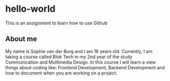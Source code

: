 # hello-world
This is an assignment to learn how to use Github

## About me
My name is Sophie van der Burg and I am 18 years old. Currently, I am taking a course called Blok Tech in my 2nd year of the study Communication and Multimedia Design. In this course I will learn a view things about coding like: Frontend Development, Backend Development and how to document when you are working on a project.

